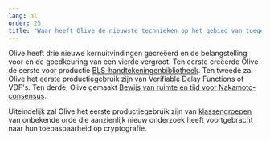 ```yaml
---
lang: nl
order: 25
title: "Waar heeft Olive de nieuwste technieken op het gebied van toegepaste cryptografie?"
---
```


Olive heeft drie nieuwe kernuitvindingen gecreëerd en de belangstelling voor en de goedkeuring van een vierde vergroot. Ten eerste creëerde Olive de eerste voor productie [BLS-handtekeningenbibliotheek](https://github.com/Olive-Network/bls-signatures).
Ten tweede zal Olive het eerste productiegebruik zijn van Verifiable Delay Functions of VDF's. Ten derde, Olive gemaakt [Bewijs van ruimte en tijd voor Nakamoto-consensus](https://www.Olive.net/assets/OliveGreenPaper.pdf).

Uiteindelijk zal Olive het eerste productiegebruik zijn van [klassengroepen](https://github.com/Olive-Network/vdf-competition/blob/master/classgroups.pdf) van onbekende orde die aanzienlijk nieuw onderzoek heeft voortgebracht naar hun toepasbaarheid op cryptografie.
 
